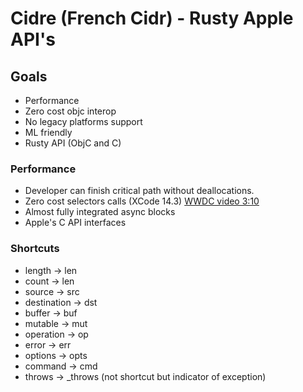 # Cidre (French Cidr) - Rusty Apple API's

## Goals

- Performance 
- Zero cost objc interop
- No legacy platforms support
- ML friendly
- Rusty API (ObjC and C) 

### Performance 

- Developer can finish critical path without deallocations.
- Zero cost selectors calls (XCode 14.3) [WWDC video 3:10](https://developer.apple.com/videos/play/wwdc2022/110363/)
- Almost fully integrated async blocks
- Apple's C API interfaces

### Shortcuts

- length -> len
- count -> len
- source -> src
- destination -> dst
- buffer -> buf
- mutable -> mut
- operation -> op
- error -> err
- options -> opts
- command -> cmd
- throws -> _throws (not shortcut but indicator of exception)

